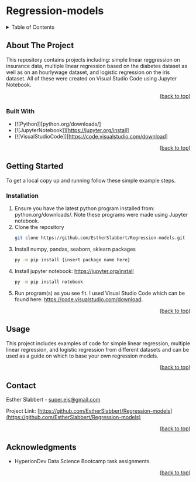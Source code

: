 # Regression-models
<!-- TABLE OF CONTENTS -->
<details>
  <summary>Table of Contents</summary>
  <ol>
    <li>
      <a href="#about-the-project">About The Project</a>
      <ul>
        <li><a href="#built-with">Built With</a></li>
      </ul>
    </li>
    <li>
      <a href="#getting-started">Getting Started</a>
      <ul>
        <li><a href="#installation">Installation</a></li>
      </ul>
    </li>
    <li><a href="#usage">Usage</a></li>
    <li><a href="#contact">Contact</a></li>
    <li><a href="#acknowledgments">Acknowledgments</a></li>
  </ol>
</details>



<!-- ABOUT THE PROJECT -->
## About The Project

This repository contains projects including: simple linear reggression on insurance data, multiple linear regression based on the diabetes dataset as well as on an
hourlywage dataset, and logistic regression on the iris dataset. All of these were created on Visual Studio Code using Jupyter Notebook.



<p align="right">(<a href="#readme-top">back to top</a>)</p>



### Built With

* [![Python]][python.org/downloads/]
* [![JupyterNotebook]][https://jupyter.org/install]
* [![VisualStudioCode]][https://code.visualstudio.com/download]

<p align="right">(<a href="#readme-top">back to top</a>)</p>



<!-- GETTING STARTED -->
## Getting Started

To get a local copy up and running follow these simple example steps.

### Installation

1. Ensure you have the latest python program installed from: python.org/downloads/. Note these programs were made using Jupyter notebook.
2. Clone the repository
   ```sh
   git clone https://github.com/EstherSlabbert/Regression-models.git
   ```
3. Install numpy, pandas, seaborn, sklearn packages
   ```sh
   py -m pip install {insert package name here}
   ```
4. Install jupyter notebook: https://jupyter.org/install
   ```sh
   py -m pip install notebook
   ```
5. Run program(s) as you see fit.
   I used Visual Studio Code which can be found here: https://code.visualstudio.com/download.


<p align="right">(<a href="#readme-top">back to top</a>)</p>



<!-- USAGE EXAMPLES -->
## Usage

This project includes examples of code for simple linear regression, multiple linear regression, and logistic regression from different datasets and can be used as a guide on which to base your own regression models.

<p align="right">(<a href="#readme-top">back to top</a>)</p>



<!-- CONTACT -->
## Contact

Esther Slabbert - super.ejs@gmail.com

Project Link: [https://github.com/EstherSlabbert/Regression-models](https://github.com/EstherSlabbert/Regression-models)

<p align="right">(<a href="#readme-top">back to top</a>)</p>



<!-- ACKNOWLEDGMENTS -->
## Acknowledgments

* HyperionDev Data Science Bootcamp task assignments.

<p align="right">(<a href="#readme-top">back to top</a>)</p>
